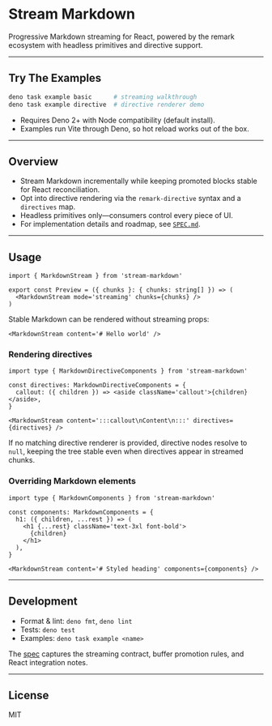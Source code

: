 # Stream Markdown

Progressive Markdown streaming for React, powered by the remark ecosystem with
headless primitives and directive support.

---

## Try The Examples

```bash
deno task example basic      # streaming walkthrough
deno task example directive  # directive renderer demo
```

- Requires Deno 2+ with Node compatibility (default install).
- Examples run Vite through Deno, so hot reload works out of the box.

---

## Overview

- Stream Markdown incrementally while keeping promoted blocks stable for React
  reconciliation.
- Opt into directive rendering via the `remark-directive` syntax and a
  `directives` map.
- Headless primitives only—consumers control every piece of UI.
- For implementation details and roadmap, see [`SPEC.md`](./SPEC.md).

---

## Usage

```tsx
import { MarkdownStream } from 'stream-markdown'

export const Preview = ({ chunks }: { chunks: string[] }) => (
  <MarkdownStream mode='streaming' chunks={chunks} />
)
```

Stable Markdown can be rendered without streaming props:

```tsx
<MarkdownStream content='# Hello world' />
```

### Rendering directives

```tsx
import type { MarkdownDirectiveComponents } from 'stream-markdown'

const directives: MarkdownDirectiveComponents = {
  callout: ({ children }) => <aside className='callout'>{children}</aside>,
}

<MarkdownStream content=':::callout\nContent\n:::' directives={directives} />
```

If no matching directive renderer is provided, directive nodes resolve to
`null`, keeping the tree stable even when directives appear in streamed chunks.

### Overriding Markdown elements

```tsx
import type { MarkdownComponents } from 'stream-markdown'

const components: MarkdownComponents = {
  h1: ({ children, ...rest }) => (
    <h1 {...rest} className='text-3xl font-bold'>
      {children}
    </h1>
  ),
}

<MarkdownStream content='# Styled heading' components={components} />
```

---

## Development

- Format & lint: `deno fmt`, `deno lint`
- Tests: `deno test`
- Examples: `deno task example <name>`

The [spec](./SPEC.md) captures the streaming contract, buffer promotion rules,
and React integration notes.

---

## License

MIT
